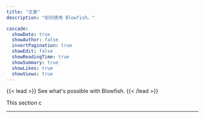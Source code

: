 ```yaml
---
title: "文章"
description: "如何使用 Blowfish。"

cascade:
  showDate: true
  showAuthor: false
  invertPagination: true
  showEdit: false
  showReadingTime: true
  showSummary: true
  showLikes: true
  showViews: true
---
```


{{< lead >}}
See what's possible with Blowfish.
{{< /lead >}}

This section c



---